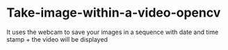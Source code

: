 # Take-image-within-a-video-opencv
It uses the webcam to save your images in a sequence with date and time stamp + the video will be displayed

